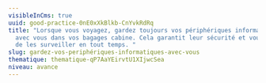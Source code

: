 ```yaml
---
visibleInCms: true
uuid: good-practice-0nE0xXkBlkb-CnYvkRdRq
title: "Lorsque vous voyagez, gardez toujours vos périphériques informatiques
  avec vous dans vos bagages cabine. Cela garantit leur sécurité et vous permet
  de les surveiller en tout temps. "
slug: gardez-vos-periphériques-informatiques-avec-vous
thematique: thematique-qP7AaYEirvtU1XIjwcSea
niveau: avance
---
```

